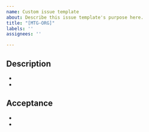 ```yaml
---
name: Custom issue template
about: Describe this issue template's purpose here.
title: "[MTG-ORG]"
labels: ''
assignees: ''

---
```


## Description
- 
-

## Acceptance
- 
-
